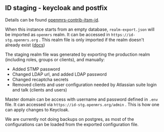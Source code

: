 ## ID staging - keycloak and postfix

Details can be found [openmrs-contrib-itsm-id](https://github.com/openmrs/openmrs-contrib-itsm-id/tree/main). 

When this instance starts from an empty database, `realm-export.json` will be imported as `openmrs` realm. It can be accessed in `https://id-stg.openmrs.org` . This realm file is only imported if the realm doesn't already exist ([docs](https://www.keycloak.org/server/importExport#_importing_a_realm_during_startup))
 

The staging realm file was generated by exporting the production realm (including roles, groups or clients), and manually:  

  - Added STMP password
  - Changed LDAP url, and added LDAP password
  - Changed recaptcha secrets
  - Removed clients and user configuration needed by Atlassian suite login and talk (clients and users) 



Master domain can be access with username and password defined in `.env` file. It can accessed via `https://id-stg.openmrs.org/admin` . This is how one can apply changes to Keycloak. 

We are currently not doing backups on postgres, as most of the configurations can be loaded from the exported configuration file. 